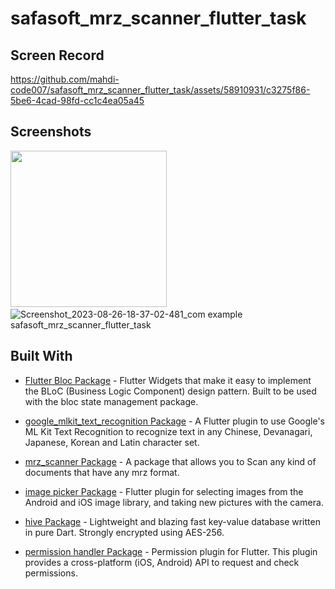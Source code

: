 # safasoft_mrz_scanner_flutter_task

## Screen Record
https://github.com/mahdi-code007/safasoft_mrz_scanner_flutter_task/assets/58910931/c3275f86-5be6-4cad-98fd-cc1c4ea05a45

## Screenshots
<img src="[https://i.ibb.co/nRvmQzz/Screenshot-1691837332.png](https://github.com/mahdi-code007/safasoft_mrz_scanner_flutter_task/assets/58910931/caa1728d-226d-4a51-be83-f5425f68eb55)" width="250">&nbsp;
![Screenshot_2023-08-26-18-37-02-481_com example safasoft_mrz_scanner_flutter_task](https://github.com/mahdi-code007/safasoft_mrz_scanner_flutter_task/assets/58910931/c354d9ca-66bf-45b1-99ff-829986459a08)


## Built With

* [Flutter Bloc Package](https://pub.dev/packages/flutter_bloc) - Flutter Widgets that make it easy to implement the BLoC (Business Logic Component) design pattern. Built to be used with the bloc state management package.

* [google_mlkit_text_recognition Package](https://pub.dev/packages/google_mlkit_text_recognition) - A Flutter plugin to use Google's ML Kit Text Recognition to recognize text in any Chinese, Devanagari, Japanese, Korean and Latin character set.

* [mrz_scanner Package](https://pub.dev/packages/mrz_scanner) - A package that allows you to Scan any kind of documents that have any mrz format.

* [image picker Package](https://pub.dev/packages/image_picker) - Flutter plugin for selecting images from the Android and iOS image library, and taking new pictures with the camera.

* [hive Package](https://pub.dev/packages/hive) - Lightweight and blazing fast key-value database written in pure Dart. Strongly encrypted using AES-256.

* [permission handler Package](https://pub.dev/packages/permission_handler) - Permission plugin for Flutter. This plugin provides a cross-platform (iOS, Android) API to request and check permissions.



